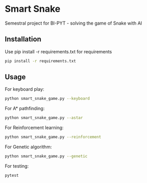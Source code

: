 # Smart Snake

Semestral project for BI-PYT - solving the game of Snake with AI

## Installation

Use pip install -r requirements.txt for requirements 

```bash
pip install -r requirements.txt
```

## Usage
For keyboard play:

```bash
python smart_snake_game.py --keyboard
```

For A* pathfinding:
```bash
python smart_snake_game.py --astar
```

For Reinforcement learning:
```bash
python smart_snake_game.py --reinforcement
```

For Genetic algorithm:
```bash
python smart_snake_game.py --genetic
```

For testing:
```bash
pytest
```

